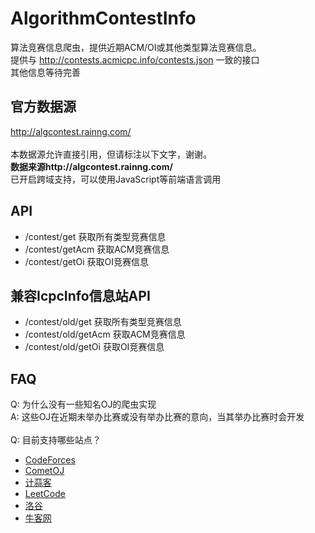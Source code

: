 # AlgorithmContestInfo
算法竞赛信息爬虫，提供近期ACM/OI或其他类型算法竞赛信息。<br/>
提供与 http://contests.acmicpc.info/contests.json 一致的接口<br/>
其他信息等待完善

## 官方数据源
http://algcontest.rainng.com/<br/><br/>
本数据源允许直接引用，但请标注以下文字，谢谢。<br/>
**数据来源http://algcontest.rainng.com/**<br/>
已开启跨域支持，可以使用JavaScript等前端语言调用

## API
* /contest/get 获取所有类型竞赛信息
* /contest/getAcm 获取ACM竞赛信息
* /contest/getOi 获取OI竞赛信息

## 兼容IcpcInfo信息站API
* /contest/old/get 获取所有类型竞赛信息
* /contest/old/getAcm 获取ACM竞赛信息
* /contest/old/getOi 获取OI竞赛信息

## FAQ
Q: 为什么没有一些知名OJ的爬虫实现<br/>
A: 这些OJ在近期未举办比赛或没有举办比赛的意向，当其举办比赛时会开发<br/>
<br/>
Q: 目前支持哪些站点？
* [CodeForces](https://codeforces.com/contests)
* [CometOJ](https://cometoj.com/contests)
* [计蒜客](https://nanti.jisuanke.com/contest)
* [LeetCode](https://leetcode.com/contest/)
* [洛谷](https://www.luogu.org/contest/list)
* [牛客网](https://ac.nowcoder.com/acm/home)
